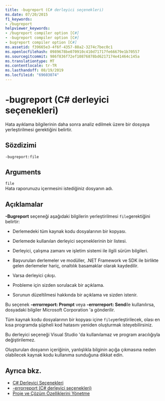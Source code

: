 ```yaml
---
title: -bugreport (C# derleyici seçenekleri)
ms.date: 07/20/2015
f1_keywords:
- /bugreport
helpviewer_keywords:
- /bugreport compiler option [C#]
- -bugreport compiler option [C#]
- bugreport compiler option [C#]
ms.assetid: f39665e3-4f6f-4357-88a2-3274c7bec0c1
ms.openlocfilehash: 0989678be070910c410d71717fe66679e1b70557
ms.sourcegitcommit: 986f836f72ef10876878bd6217174e41464c145a
ms.translationtype: MT
ms.contentlocale: tr-TR
ms.lasthandoff: 08/19/2019
ms.locfileid: "69603074"
---
```

# <a name="-bugreport-c-compiler-options"></a>-bugreport (C# derleyici seçenekleri)
Hata ayıklama bilgilerinin daha sonra analiz edilmek üzere bir dosyaya yerleştirilmesi gerektiğini belirtir.  
  
## <a name="syntax"></a>Sözdizimi  
  
```console  
-bugreport:file  
```  
  
## <a name="arguments"></a>Arguments  
 `file`  
 Hata raporunuzu içermesini istediğiniz dosyanın adı.  
  
## <a name="remarks"></a>Açıklamalar  
 **-Bugreport** seçeneği aşağıdaki bilgilerin yerleştirilmesi `file`gerektiğini belirtir:  
  
- Derlemedeki tüm kaynak kodu dosyalarının bir kopyası.  
  
- Derlemede kullanılan derleyici seçeneklerinin bir listesi.  
  
- Derleyici, çalışma zamanı ve işletim sistemi ile ilgili sürüm bilgileri.  
  
- Başvurulan derlemeler ve modüller, .NET Framework ve SDK ile birlikte gelen derlemeler hariç, onaltılık basamaklar olarak kaydedilir.  
  
- Varsa derleyici çıkışı.  
  
- Probleme için sizden sorulacak bir açıklama.  
  
- Sorunun düzeltilmesi hakkında bir açıklama ve sizden istenir.  
  
 Bu seçenek **-errorreport: Prompt** veya **-errorreport: Send**ile kullanılırsa, dosyadaki bilgiler Microsoft Corporation 'a gönderilir.  
  
 Tüm kaynak kodu dosyalarının bir kopyası içine `file`yerleştirilecek, olası en kısa programda şüpheli kod hatasını yeniden oluşturmak isteyebilirsiniz.  
  
 Bu derleyici seçeneği Visual Studio 'da kullanılamaz ve program aracılığıyla değiştirilemez.  
  
 Oluşturulan dosyanın içeriğinin, yanlışlıkla bilginin açığa çıkmasına neden olabilecek kaynak kodu kullanıma sunduğuna dikkat edin.  
  
## <a name="see-also"></a>Ayrıca bkz.

- [C# Derleyici Seçenekleri](./index.md)
- [-errorreport (C# derleyici seçenekleri)](./errorreport-compiler-option.md)
- [Proje ve Çözüm Özelliklerini Yönetme](/visualstudio/ide/managing-project-and-solution-properties)
